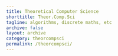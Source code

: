 ```yaml
---
title: Theoretical Computer Science
shorttitle: Theor.Comp.Sci
tagline: algorithms, discrete maths, etc
archive: false
layout: archive
category: theorcompsci
permalink: /theorcompsci/
---
```


